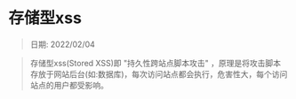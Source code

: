 # 存储型xss

> 日期: 2022/02/04

> 存储型xss(Stored XSS)即 "持久性跨站点脚本攻击" ，原理是将攻击脚本存放于网站后台(如:数据库)，每次访问站点都会执行，危害性大，每个访问站点的用户都受影响。




